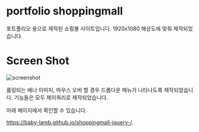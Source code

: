 # portfolio shoppingmall

포트폴리오 용으로 제작된 쇼핑몰 사이트입니다. 
1920x1080 해상도에 맞춰 제작되었습니다.



# Screen Shot
![screenshot](https://user-images.githubusercontent.com/59804940/82303459-ed919600-99f5-11ea-87bc-18240d63a20d.jpg)

롤링되는 배너 이미지, 마우스 오버 할 경우 드롭다운 메뉴가 나타나도록 제작되었습니다.
기능들은 모두 제이쿼리로 제작되었습니다. 

아래 페이지에서 확인할 수 있습니다.

https://baby-lamb.github.io/shoppingmall-jquery-/.

